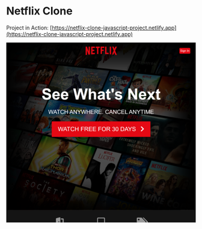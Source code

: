 # Netflix Clone

Project in Action: [https://netflix-clone-javascript-project.netlify.app](https://netflix-clone-javascript-project.netlify.app)

![Screenshot](./Images/Screenshot.png)
